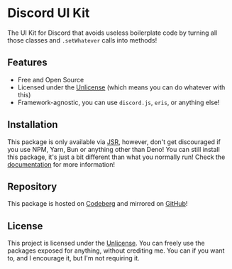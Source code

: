 # Discord UI Kit

The UI Kit for Discord that avoids useless boilerplate code by turning all those classes and `.setWhatever` calls into methods!

## Features

- Free and Open Source
- Licensed under the [Unlicense](https://unlicense.org) (which means you can do whatever with this)
- Framework-agnostic, you can use `discord.js`, `eris`, or anything else!

## Installation

This package is only available via [JSR](https://jsr.io), however, don't get discouraged if you use NPM, Yarn, Bun or anything other than Deno!
You can still install this package, it's just a bit different than what you normally run! Check the [documentation](https://example.com) for more information!

## Repository

This package is hosted on [Codeberg](https://codeberg.org/Yoshiboi18303/discord-ui-kit) and mirrored on [GitHub](https://github.com/Discord-UI-Kit/main)!

## License

This project is licensed under the [Unlicense](https://unlicense.org). You can freely use the packages exposed for anything, without crediting me.
You can if you want to, and I encourage it, but I'm not requiring it.
